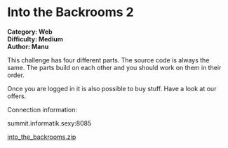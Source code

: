 # Into the Backrooms 2

**Category: Web <br>
Difficulty: Medium <br>
Author: Manu**

This challenge has four different parts. The source code is always the same. The parts build on each other and you should work on them in their order.

Once you are logged in it is also possible to buy stuff. Have a look at our offers.

Connection information:

summit.informatik.sexy:8085

[into_the_backrooms.zip](../../Public/into_the_backrooms.zip)
